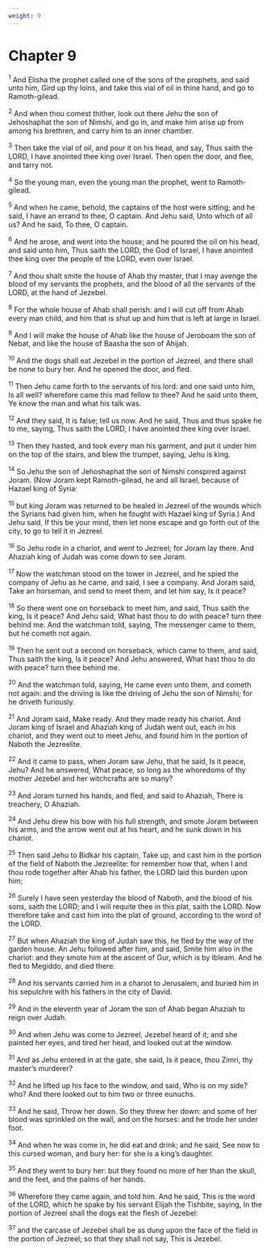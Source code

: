 ```yaml
---
weight: 9
---
```


# Chapter 9

<sup>1</sup> And Elisha the prophet called one of the sons of the prophets, and said unto him, Gird up thy loins, and take this vial of oil in thine hand, and go to Ramoth-gilead. 

<sup>2</sup> And when thou comest thither, look out there Jehu the son of Jehoshaphat the son of Nimshi, and go in, and make him arise up from among his brethren, and carry him to an inner chamber. 

<sup>3</sup> Then take the vial of oil, and pour it on his head, and say, Thus saith the LORD, I have anointed thee king over Israel. Then open the door, and flee, and tarry not. 

<sup>4</sup> So the young man, even the young man the prophet, went to Ramoth-gilead. 

<sup>5</sup> And when he came, behold, the captains of the host were sitting; and he said, I have an errand to thee, O captain. And Jehu said, Unto which of all us? And he said, To thee, O captain. 

<sup>6</sup> And he arose, and went into the house; and he poured the oil on his head, and said unto him, Thus saith the LORD, the God of Israel, I have anointed thee king over the people of the LORD, even over Israel. 

<sup>7</sup> And thou shalt smite the house of Ahab thy master, that I may avenge the blood of my servants the prophets, and the blood of all the servants of the LORD, at the hand of Jezebel. 

<sup>8</sup> For the whole house of Ahab shall perish: and I will cut off from Ahab every man child, and him that is shut up and him that is left at large in Israel. 

<sup>9</sup> And I will make the house of Ahab like the house of Jeroboam the son of Nebat, and like the house of Baasha the son of Ahijah. 

<sup>10</sup> And the dogs shall eat Jezebel in the portion of Jezreel, and there shall be none to bury her. And he opened the door, and fled. 

<sup>11</sup> Then Jehu came forth to the servants of his lord: and one said unto him, Is all well? wherefore came this mad fellow to thee? And he said unto them, Ye know the man and what his talk was. 

<sup>12</sup> And they said, It is false; tell us now. And he said, Thus and thus spake he to me, saying, Thus saith the LORD, I have anointed thee king over Israel. 

<sup>13</sup> Then they hasted, and took every man his garment, and put it under him on the top of the stairs, and blew the trumpet, saying, Jehu is king. 

<sup>14</sup> So Jehu the son of Jehoshaphat the son of Nimshi conspired against Joram. (Now Joram kept Ramoth-gilead, he and all Israel, because of Hazael king of Syria: 

<sup>15</sup> but king Joram was returned to be healed in Jezreel of the wounds which the Syrians had given him, when he fought with Hazael king of Syria.) And Jehu said, If this be your mind, then let none escape and go forth out of the city, to go to tell it in Jezreel. 

<sup>16</sup> So Jehu rode in a chariot, and went to Jezreel; for Joram lay there. And Ahaziah king of Judah was come down to see Joram. 

<sup>17</sup> Now the watchman stood on the tower in Jezreel, and he spied the company of Jehu as he came, and said, I see a company. And Joram said, Take an horseman, and send to meet them, and let him say, Is it peace? 

<sup>18</sup> So there went one on horseback to meet him, and said, Thus saith the king, Is it peace? And Jehu said, What hast thou to do with peace? turn thee behind me. And the watchman told, saying, The messenger came to them, but he cometh not again. 

<sup>19</sup> Then he sent out a second on horseback, which came to them, and said, Thus saith the king, Is it peace? And Jehu answered, What hast thou to do with peace? turn thee behind me. 

<sup>20</sup> And the watchman told, saying, He came even unto them, and cometh not again: and the driving is like the driving of Jehu the son of Nimshi; for he driveth furiously. 

<sup>21</sup> And Joram said, Make ready. And they made ready his chariot. And Joram king of Israel and Ahaziah king of Judah went out, each in his chariot, and they went out to meet Jehu, and found him in the portion of Naboth the Jezreelite. 

<sup>22</sup> And it came to pass, when Joram saw Jehu, that he said, Is it peace, Jehu? And he answered, What peace, so long as the whoredoms of thy mother Jezebel and her witchcrafts are so many? 

<sup>23</sup> And Joram turned his hands, and fled, and said to Ahaziah, There is treachery, O Ahaziah. 

<sup>24</sup> And Jehu drew his bow with his full strength, and smote Joram between his arms, and the arrow went out at his heart, and he sunk down in his chariot. 

<sup>25</sup> Then said Jehu to Bidkar his captain, Take up, and cast him in the portion of the field of Naboth the Jezreelite: for remember how that, when I and thou rode together after Ahab his father, the LORD laid this burden upon him; 

<sup>26</sup> Surely I have seen yesterday the blood of Naboth, and the blood of his sons, saith the LORD; and I will requite thee in this plat, saith the LORD. Now therefore take and cast him into the plat of ground, according to the word of the LORD. 

<sup>27</sup> But when Ahaziah the king of Judah saw this, he fled by the way of the garden house. An Jehu followed after him, and said, Smite him also in the chariot: and they smote him at the ascent of Gur, which is by Ibleam. And he fled to Megiddo, and died there. 

<sup>28</sup> And his servants carried him in a chariot to Jerusalem, and buried him in his sepulchre with his fathers in the city of David. 

<sup>29</sup> And in the eleventh year of Joram the son of Ahab began Ahaziah to reign over Judah. 

<sup>30</sup> And when Jehu was come to Jezreel, Jezebel heard of it; and she painted her eyes, and tired her head, and looked out at the window. 

<sup>31</sup> And as Jehu entered in at the gate, she said, Is it peace, thou Zimri, thy master’s murderer? 

<sup>32</sup> And he lifted up his face to the window, and said, Who is on my side? who? And there looked out to him two or three eunuchs. 

<sup>33</sup> And he said, Throw her down. So they threw her down: and some of her blood was sprinkled on the wall, and on the horses: and he trode her under foot. 

<sup>34</sup> And when he was come in, he did eat and drink; and he said, See now to this cursed woman, and bury her: for she is a king’s daughter. 

<sup>35</sup> And they went to bury her: but they found no more of her than the skull, and the feet, and the palms of her hands. 

<sup>36</sup> Wherefore they came again, and told him. And he said, This is the word of the LORD, which he spake by his servant Elijah the Tishbite, saying, In the portion of Jezreel shall the dogs eat the flesh of Jezebel: 

<sup>37</sup> and the carcase of Jezebel shall be as dung upon the face of the field in the portion of Jezreel; so that they shall not say, This is Jezebel. 


